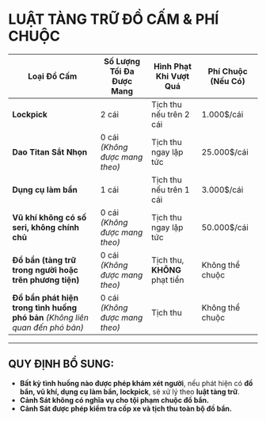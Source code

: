 # **LUẬT TÀNG TRỮ ĐỒ CẤM & PHÍ CHUỘC**  

| **Loại Đồ Cấm** | **Số Lượng Tối Đa Được Mang** | **Hình Phạt Khi Vượt Quá** | **Phí Chuộc (Nếu Có)** |
|-----------------|--------------------------------|-----------------------------|--------------------------|
| **Lockpick** | 2 cái | Tịch thu nếu trên 2 cái | 1.000$/cái |
| **Dao Titan Sắt Nhọn** | 0 cái *(Không được mang theo)* | Tịch thu ngay lập tức | 25.000$/cái |
| **Dụng cụ làm bẩn** | 1 cái | Tịch thu nếu trên 1 cái | 3.000$/cái |
| **Vũ khí không có số seri, không chính chủ** | 0 cái *(Không được mang theo)* | Tịch thu ngay lập tức | 50.000$/cái |
| **Đồ bẩn (tàng trữ trong người hoặc trên phương tiện)** | 0 cái *(Không được mang theo)* | Tịch thu, **KHÔNG** phạt tiền | Không thể chuộc |
| **Đồ bẩn phát hiện trong tình huống phó bản** *(Không liên quan đến phó bản)* | 0 cái *(Không được mang theo)* | Tịch thu | Không thể chuộc |

---

## **QUY ĐỊNH BỔ SUNG:**

- **Bất kỳ tình huống nào được phép khám xét người**, nếu phát hiện có **đồ bẩn, vũ khí, dụng cụ làm bẩn, lockpick**, sẽ xử lý theo **luật tàng trữ**.
- **Cảnh Sát không có nghĩa vụ cho tội phạm chuộc đồ bẩn.**
- **Cảnh Sát được phép kiểm tra cốp xe và tịch thu toàn bộ đồ bẩn.**
